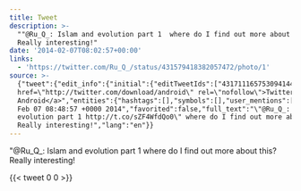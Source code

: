 ```yaml
---
title: Tweet
description: >-
  ""@Ru_Q_: Islam and evolution part 1  where do I find out more about this?
  Really interesting!"
date: '2014-02-07T08:02:57+00:00'
links:
  - 'https://twitter.com/Ru_Q_/status/431579418382057472/photo/1'
source: >-
  {"tweet":{"edit_info":{"initial":{"editTweetIds":["431711165753094144"],"editableUntil":"2014-02-07T09:48:57.378Z","editsRemaining":"5","isEditEligible":true}},"retweeted":false,"source":"<a
  href=\"http://twitter.com/download/android\" rel=\"nofollow\">Twitter for
  Android</a>","entities":{"hashtags":[],"symbols":[],"user_mentions":[],"urls":[{"url":"http://t.co/sZF4WfdQo0","expanded_url":"https://twitter.com/Ru_Q_/status/431579418382057472/photo/1","display_url":"pic.twitter.com/sZF4WfdQo0","indices":["36","58"]}]},"display_text_range":["0","116"],"favorite_count":"0","id_str":"431711165753094144","truncated":false,"retweet_count":"0","id":"431711165753094144","possibly_sensitive":false,"created_at":"Fri
  Feb 07 08:48:57 +0000 2014","favorited":false,"full_text":"\"@Ru_Q_: Islam and
  evolution part 1 http://t.co/sZF4WfdQo0\" where do I find out more about this?
  Really interesting!","lang":"en"}}
---
```

"@Ru_Q_: Islam and evolution part 1  where do I find out more about this? Really interesting!
    
{{< tweet 0 0 >}}
    
